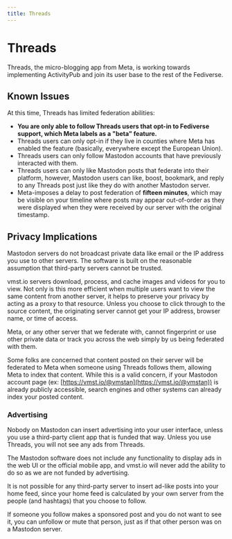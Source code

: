 ```yaml
---
title: Threads
---
```


# Threads

Threads, the micro-blogging app from Meta, is working towards implementing ActivityPub and join its user base to the rest of the Fediverse.

## Known Issues

At this time, Threads has limited federation abilities:

- **You are only able to follow Threads users that opt-in to Fediverse support, which Meta labels as a "beta" feature.**
- Threads users can only opt-in if they live in counties where Meta has enabled the feature (basically, everywhere except the European Union).
- Threads users can only follow Mastodon accounts that have previously interacted with them.
- Threads users can only like Mastodon posts that federate into their platform, however, Mastodon users can like, boost, bookmark, and reply to any Threads post just like they do with another Mastodon server.
- Meta-imposes a delay to post federation of **fifteen minutes**, which may be visible on your timeline where posts may appear out-of-order as they were displayed when they were received by our server with the original timestamp.

## Privacy Implications

Mastodon servers do not broadcast private data like email or the IP address you use to other servers.
The software is built on the reasonable assumption that third-party servers cannot be trusted.

vmst.io servers download, process, and cache images and videos for you to view. Not only is this more efficient when multiple users want to view the same content from another server, it helps to preserve your privacy by acting as a proxy to that resource.
Unless you choose to click through to the source content, the originating server cannot get your IP address, browser name, or time of access.

Meta, or any other server that we federate with, cannot fingerprint or use other private data or track you across the web simply by us being federated with them.

Some folks are concerned that content posted on their server will be federated to Meta when someone using Threads follows them, allowing Meta to index that content.
While this is a valid concern, if your Mastodon account page (ex: [https://vmst.io/@vmstan](https://vmst.io/@vmstan)) is already publicly accessible, search engines and other systems can already index your posted content.

### Advertising

Nobody on Mastodon can insert advertising into your user interface, unless you use a third-party client app that is funded that way.
Unless you use Threads, you will not see any ads from Threads.

The Mastodon software does not include any functionality to display ads in the web UI or the official mobile app, and vmst.io will never add the ability to do so as we are not funded by advertising.

It is not possible for any third-party server to insert ad-like posts into your home feed, since your home feed is calculated by your own server from the people (and hashtags) that you choose to follow.

If someone you follow makes a sponsored post and you do not want to see it, you can unfollow or mute that person, just as if that other person was on a Mastodon server.
